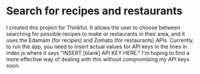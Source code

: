# Search for recipes and restaurants

I created this project for Thinkful. It allows the user to choose between searching for possible recipes to make or restaurants in their area, and it uses the Edamam (for recipes) and Zomato (for restaurants) APIs. Currently, to run the app, you need to insert actual values for API keys in the lines in index.js where it says "INSERT [blank] API KEY HERE." I'm hoping to find a more effective way of dealing with this without compromising my API keys soon.